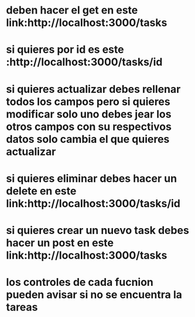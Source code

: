 # deben hacer el get en este link:http://localhost:3000/tasks

# si quieres por id es este :http://localhost:3000/tasks/id

# si quieres actualizar debes rellenar todos los campos pero si quieres modificar solo uno debes jear los otros campos con su respectivos datos solo cambia el que quieres actualizar

# si quieres eliminar debes hacer un delete en este link:http://localhost:3000/tasks/id

# si quieres crear un nuevo task debes hacer un post en este link:http://localhost:3000/tasks

# los controles de cada fucnion pueden avisar si no se encuentra la tareas
